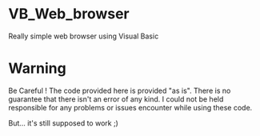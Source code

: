 VB_Web_browser
==============

Really simple web browser using Visual Basic

Warning
=====
Be Careful ! The code provided here is provided "as is". There is no guarantee that there isn't an error of any kind. I could not be 
held responsible for any problems or issues encounter while using these code.

But... it's still supposed to work ;)
